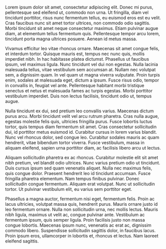 Lorem ipsum dolor sit amet, consectetur adipiscing elit. Donec mi purus, pellentesque sed eleifend ut, commodo non urna. Ut fringilla, diam vel tincidunt porttitor, risus nunc fermentum tellus, eu euismod eros est eu velit. Cras faucibus nunc sit amet tortor ultrices, non commodo odio sagittis. Morbi tincidunt sit amet neque consectetur maximus. Etiam pulvinar augue diam, at elementum tellus fermentum quis. Pellentesque tempor arcu lorem, tincidunt porta magna ultrices posuere. Aenean id metus massa.

Vivamus efficitur leo vitae rhoncus ornare. Maecenas sit amet congue felis, et interdum tortor. Quisque mauris est, tempus nec nunc quis, mollis imperdiet nibh. In hac habitasse platea dictumst. Phasellus ut faucibus ipsum, vel maximus ligula. Nunc tincidunt vel dui non egestas. Nulla lacinia malesuada tellus, vitae vestibulum sem accumsan at. Nullam nec volutpat sem, a dignissim quam. In vel quam ut magna viverra vulputate. Proin turpis enim, sodales at malesuada eget, dictum a ipsum. Fusce risus odio, tempor in convallis in, feugiat vel ante. Pellentesque habitant morbi tristique senectus et netus et malesuada fames ac turpis egestas. Morbi porttitor vestibulum imperdiet. Duis non lectus facilisis, tincidunt odio ut, tempus augue.

Nulla tincidunt ex dui, sed pretium leo convallis varius. Maecenas dictum purus arcu. Morbi tincidunt velit vel arcu rutrum pharetra. Cras nulla augue, egestas molestie felis quis, ultricies fringilla purus. Fusce lobortis luctus tortor, quis tempus diam fermentum sit amet. Cras consectetur sollicitudin dui, id porttitor metus euismod id. Curabitur cursus in lorem varius blandit. Nunc vel rhoncus dolor, sed congue leo. Curabitur sodales mauris ac quam hendrerit, vitae bibendum tortor viverra. Fusce vestibulum, massa in aliquam eleifend, sapien urna porttitor diam, ac facilisis libero arcu ut lectus.

Aliquam sollicitudin pharetra ex ac rhoncus. Curabitur molestie elit sit amet nibh pretium, vel blandit odio ultrices. Nunc varius pretium odio ut tincidunt. Duis cursus ipsum sed quam venenatis aliquet. Nulla nec maximus felis, quis congue dolor. Praesent hendrerit leo id tincidunt accumsan. Fusce fringilla pharetra elementum. Nam tempus finibus pulvinar. Donec sollicitudin congue fermentum. Aliquam erat volutpat. Nunc ut sollicitudin tortor. Ut pulvinar vestibulum elit, eu varius sem porttitor eget.

Phasellus a magna auctor, fermentum nisi eget, fermentum felis. Proin ac lacus ultricies, volutpat massa quis, hendrerit purus. Mauris ornare justo id leo fermentum ornare. Nulla non sollicitudin urna, nec mollis lectus. Mauris nibh ligula, maximus ut velit ac, congue pulvinar ante. Vestibulum ac fermentum ipsum, quis semper ligula. Proin facilisis justo non massa congue lobortis. Maecenas ipsum nunc, venenatis ac erat ac, dignissim commodo libero. Suspendisse sollicitudin sagittis dolor, in faucibus lacus. Proin ipsum eros, ullamcorper in lobortis et, rhoncus et lectus. Nam laoreet eleifend sagittis.